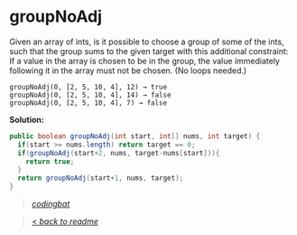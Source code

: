 # groupNoAdj

Given an array of ints, is it possible to choose a group of some of the ints, such that the group sums to the given target with this additional constraint: If a value in the array is chosen to be in the group, the value immediately following it in the array must not be chosen. (No loops needed.)

```
groupNoAdj(0, [2, 5, 10, 4], 12) → true
groupNoAdj(0, [2, 5, 10, 4], 14) → false
groupNoAdj(0, [2, 5, 10, 4], 7) → false
```

**Solution:**

```java
public boolean groupNoAdj(int start, int[] nums, int target) {
  if(start >= nums.length) return target == 0;
  if(groupNoAdj(start+2, nums, target-nums[start])){
    return true;
  }
  return groupNoAdj(start+1, nums, target);
}
```

> _[codingbat](https://codingbat.com/prob/p169605)_

> [< _back to readme_](FINDREPLACEREADME)